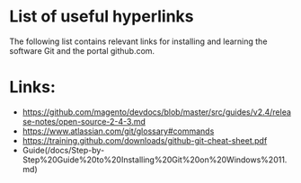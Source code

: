 # List of useful hyperlinks
The following list contains relevant links for installing and learning the software Git and the portal github.com.
# Links:
- https://github.com/magento/devdocs/blob/master/src/guides/v2.4/release-notes/open-source-2-4-3.md
- https://www.atlassian.com/git/glossary#commands
- https://training.github.com/downloads/github-git-cheat-sheet.pdf
- Guide(/docs/Step-by-Step%20Guide%20to%20Installing%20Git%20on%20Windows%2011.md)
